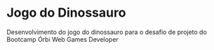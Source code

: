 # Jogo do Dinossauro
Desenvolvimento do jogo do dinossauro para o desafio de projeto do Bootcamp Órbi Web Games Developer
